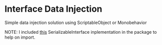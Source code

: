 # Interface Data Injection

Simple data injection solution using ScriptableObject or Monobehavior

NOTE: I included [this](https://github.com/Thundernerd/Unity3D-SerializableInterface) SerializableInterface inplementation in the package to help on import.
